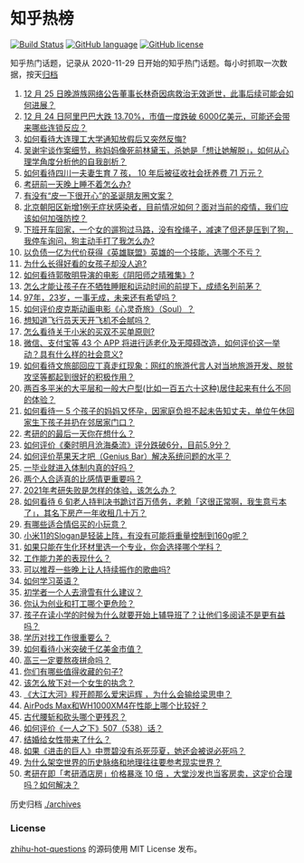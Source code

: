 # 知乎热榜
[![Build Status](https://github.com/ToWeLong/zhihu-hot-questions/workflows/CI/badge.svg)](https://github.com/ToWeLong/zhihu-hot-questions/actions)
[![GitHub language](https://img.shields.io/badge/language-golang-orange.svg)](https://golang.org/)
[![GitHub license](https://img.shields.io/github/license/ToWeLong/zhihu-hot-questions)](https://github.com/ToWeLong/zhihu-hot-questions/blob/main/LICENSE)

知乎热门话题，记录从 2020-11-29 日开始的知乎热门话题。每小时抓取一次数据，按天[归档](./archives)

<!-- BEGIN -->

1. [12 月 25 日晚游族网络公告董事长林奇因病救治无效逝世，此事后续可能会如何进展？](https://www.zhihu.com/question/436479635)
1. [12 月 24 日阿里巴巴大跌 13.70%，市值一度跌破 6000亿美元，可能还会带来哪些连锁反应？](https://www.zhihu.com/question/436392137)
1. [如何看待大连理工大学通知放假后又突然反悔?](https://www.zhihu.com/question/436318253)
1. [吴谢宇谈作案细节，称妈妈像死前林黛玉，杀她是「想让她解脱」，如何从心理学角度分析他的自我剖析？](https://www.zhihu.com/question/436433018)
1. [如何看待四川一夫妻生育 7 孩， 10 年后被征收社会抚养费 71 万元？](https://www.zhihu.com/question/436245388)
1. [考研前一天晚上睡不着怎么办?](https://www.zhihu.com/question/436426382)
1. [有没有“皮一下很开心”的圣诞朋友圈文案？](https://www.zhihu.com/question/435837464)
1. [北京朝阳区新增1例无症状感染者，目前情况如何？面对当前的疫情，我们应该如何加强防控？](https://www.zhihu.com/question/436454311)
1. [下班开车回家，一个女的遛狗过马路，没有拴绳子，减速了但还是压到了狗，我停车询问，狗主动手打了我怎么办?](https://www.zhihu.com/question/316329673)
1. [以负债一亿为代价获得《英雄联盟》英雄的一个技能，选哪个不亏？](https://www.zhihu.com/question/435041190)
1. [为什么长得好看的女孩子却没人追?](https://www.zhihu.com/question/435295384)
1. [如何看待郭敬明导演的电影《阴阳师之晴雅集》?](https://www.zhihu.com/question/340681567)
1. [怎么才能让孩子在不牺牲睡眠和运动时间的前提下，成绩名列前茅？](https://www.zhihu.com/question/430865519)
1. [97年，23岁，一事无成，未来还有希望吗？](https://www.zhihu.com/question/376164372)
1. [如何评价皮克斯动画电影《心灵奇旅》（Soul）？](https://www.zhihu.com/question/332013569)
1. [想知道飞行员天天开飞机不会腻吗？](https://www.zhihu.com/question/432324382)
1. [怎么看待关于小米的买双不买单原则?](https://www.zhihu.com/question/435802154)
1. [微信、支付宝等 43 个 APP 将进行适老化及无障碍改造，如何评价这一举动？具有什么样的社会意义?](https://www.zhihu.com/question/436424668)
1. [如何看待文旅部回应丁真走红现象：网红的旅游代言人对当地旅游开发、脱贫攻坚等都起到很好的积极作用？](https://www.zhihu.com/question/436159091)
1. [两百多平米的大平层和一般大户型(比如一百五六十这种)居住起来有什么不同的体验？](https://www.zhihu.com/question/298606949)
1. [如何看待一 5 个孩子的妈妈又怀孕，因家庭负担不起未告知丈夫，单位午休回家生下孩子并扔在邻居家门口？](https://www.zhihu.com/question/436407909)
1. [考研的的最后一天你在想什么？](https://www.zhihu.com/question/306351595)
1. [如何评价《秦时明月沧海桑流》评分跌破6分，目前5.9分？](https://www.zhihu.com/question/435808187)
1. [如何评价苹果天才吧（Genius Bar）解决系统问题的水平？](https://www.zhihu.com/question/386025887)
1. [一毕业就进入体制内真的好吗？](https://www.zhihu.com/question/431824510)
1. [两个人合适真的比感情更重要吗？](https://www.zhihu.com/question/367380540)
1. [2021年考研失败是怎样的体验，该怎么办？](https://www.zhihu.com/question/435099779)
1. [如何看待 6 旬老人持判决书跪讨百万债务，老赖「这很正常啊，我生意亏本了」，其名下房产一年收租几十万？](https://www.zhihu.com/question/436114667)
1. [有哪些适合情侣买的小玩意？](https://www.zhihu.com/question/23720253)
1. [小米11的Slogan是轻装上阵，有没有可能将重量控制到160g呢？](https://www.zhihu.com/question/436092060)
1. [如果只能在生化环材里选一个专业，你会选择哪个学科？](https://www.zhihu.com/question/435922015)
1. [工作能力差的表现什么？](https://www.zhihu.com/question/272082217)
1. [可以推荐一些晚上让人持续振作的歌曲吗?](https://www.zhihu.com/question/434728033)
1. [如何学习英语？](https://www.zhihu.com/question/19853667)
1. [初学者一个人去滑雪有什么建议？](https://www.zhihu.com/question/405765289)
1. [你认为创业和打工哪个更危险？](https://www.zhihu.com/question/435934070)
1. [孩子在读小学的时候为什么就要开始上辅导班了？让他们多阅读不是更有益吗？](https://www.zhihu.com/question/431156947)
1. [学历对找工作很重要么？](https://www.zhihu.com/question/433253517)
1. [如何看待小米突破千亿美金市值？](https://www.zhihu.com/question/436112095)
1. [高三一定要熬夜拼命吗？](https://www.zhihu.com/question/428539146)
1. [你们有哪些值得收藏的句子?](https://www.zhihu.com/question/433079304)
1. [该怎么放下对一个女生的执念？](https://www.zhihu.com/question/433212522)
1. [《大江大河》程开颜那么爱宋运辉 ，为什么会输给梁思申？](https://www.zhihu.com/question/378183968)
1. [AirPods Max和WH1000XM4在性能上哪个比较好？](https://www.zhihu.com/question/434066988)
1. [古代腰斩和砍头哪个更残忍？](https://www.zhihu.com/question/435932300)
1. [如何评价《一人之下》507（538）话？](https://www.zhihu.com/question/435610561)
1. [结婚给女性带来了什么？](https://www.zhihu.com/question/38675274)
1. [如果《进击的巨人》中贾碧没有杀死莎夏，她还会被说必死吗？](https://www.zhihu.com/question/434832982)
1. [为什么架空世界的历史脉络和地理往往要参考现实世界？](https://www.zhihu.com/question/436249336)
1. [考研在即「考研酒店房」价格暴涨 10 倍 ，大堂沙发也当客房卖，这定价合理吗？如何解决？](https://www.zhihu.com/question/436424007)

<!-- END -->

历史归档 [./archives](./archives)


### License
[zhihu-hot-questions](https://github.com/towelong/zhihu-hot-questions) 的源码使用 MIT License 发布。